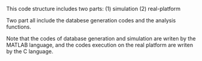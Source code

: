 This code structure includes two parts:
(1) simulation
(2) real-platform

Two part all include the databese generation codes and the analysis functions.

Note that the codes of database generation and simulation are writen by the MATLAB language, and the codes execution on the real platform are writen by the C language.
